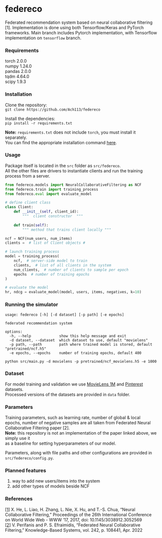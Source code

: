 # federeco
Federated recommendation system based on neural collaborative filtering [1].
Implementation is done using both Tensorflow/Keras and PyTorch frameworks. 
Main branch includes Pytorch implementation, with Tensorflow implementation on `tensorflow` branch.
### Requirements
torch 2.0.0 \
numpy 1.24.0 \
pandas 2.0.0 \
tqdm 4.64.0 \
scipy 1.9.3 
### Installation
Clone the repository:\
`git clone https://github.com/Ach113/federeco` 

Install the dependencies: \
`pip install -r requirements.txt` 

__Note:__ `requirements.txt` does not include `torch`, you must install it separately. \
You can find the appropriate installation command [here](https://pytorch.org/get-started/locally/).

### Usage
Package itself is located in the `src` folder as `src/federeco`. \
All the other files are drivers to instantiate clients and run the training process from a server.
```python
from federeco.models import NeuralCollaborativeFiltering as NCF
from federeco.train import training_process
from federeco.eval import evaluate_model

# define client class
class Client:
    def __init__(self, client_id):
        """  client constructor  """
    
    def train(self):
        """ method that trains client locally """

ncf = NCF(num_users, num_items)
clients =  # list of Client objects #

# launch training process
model = training_process(
    ncf,  # server-side model to train
    clients,  # list of all clients in the system
    num_clients,  # number of clients to sample per epoch
    epochs  # number of training epochs
) 

# evaluate the model
hr, ndcg = evaluate_model(model, users, items, negatives, k=10)
```
### Running the simulator
```
usage: federeco [-h] [-d dataset] [-p path] [-e epochs]

federated recommendation system

options:
  -h, --help             show this help message and exit
  -d dataset, --dataset  which dataset to use, default "movielens"
  -p path, --path        path where trained model is stored, default "pretrained/ncf.h5"
  -e epochs, --epochs    number of training epochs, default 400
```
```
python src/main.py -d movielens -p pretrained/ncf_movielens.h5 -e 1000
```
    
### Dataset
For model training and validation we use [MovieLens 1M](https://grouplens.org/datasets/movielens/1m/)
and [Pinterest](https://paperswithcode.com/dataset/pinterest) datasets. \
Processed versions of the datasets are provided in `data` folder.

### Parameters
Training parameters, such as learning rate, number of global & local epochs, number of negative samples are all taken from 
Federated Neural Collaborative Filtering paper [2]. \
__Note:__ this repository is not an implementation of the paper linked above, we simply use it \
as a baseline for setting hyperparameters of our model.

Parameters, along with file paths and other configurations are provided in `src/federeco/config.py`.

### Planned features
1. way to add new users/items into the system
2. add other types of models beside NCF

### References
[[1]](https://arxiv.org/pdf/1708.05031.pdf) X. He, L. Liao, H. Zhang, L. Nie, X. Hu, and T.-S. Chua, “Neural Collaborative
Filtering,” Proceedings of the 26th International Conference on World Wide Web -
WWW ’17, 2017, doi: 10.1145/3038912.3052569 \
[[2]](https://arxiv.org/pdf/2106.04405.pdf) V. Perifanis and P. S. Efraimidis, “Federated Neural Collaborative Filtering,” Knowledge-Based Systems, vol. 242, p. 108441, Apr. 2022